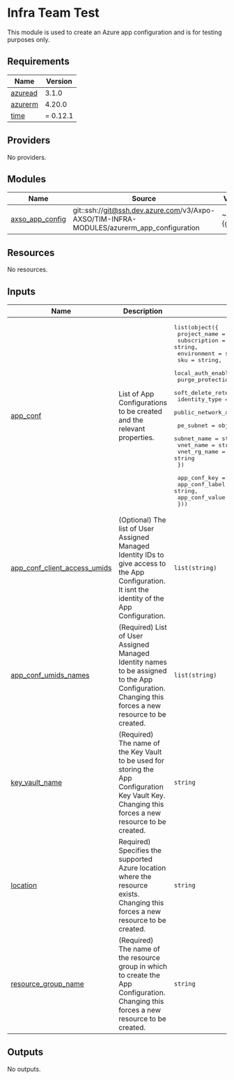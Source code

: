 # Infra Team Test

This module is used to create an Azure app configuration and is for testing purposes only.

<!-- BEGIN_TF_DOCS -->
## Requirements

| Name | Version |
|------|---------|
| <a name="requirement_azuread"></a> [azuread](#requirement\_azuread) | 3.1.0 |
| <a name="requirement_azurerm"></a> [azurerm](#requirement\_azurerm) | 4.20.0 |
| <a name="requirement_time"></a> [time](#requirement\_time) | = 0.12.1 |

## Providers

No providers.

## Modules

| Name | Source | Version |
|------|--------|---------|
| <a name="module_axso_app_config"></a> [axso\_app\_config](#module\_axso\_app\_config) | git::ssh://git@ssh.dev.azure.com/v3/Axpo-AXSO/TIM-INFRA-MODULES/azurerm_app_configuration | ~{gitRef}~ |

## Resources

No resources.

## Inputs

| Name | Description | Type | Default | Required |
|------|-------------|------|---------|:--------:|
| <a name="input_app_conf"></a> [app\_conf](#input\_app\_conf) | List of App Configurations to be created and the relevant properties. | <pre>list(object({<br/>    project_name               = string,<br/>    subscription               = string,<br/>    environment                = string,<br/>    sku                        = string,<br/>    local_auth_enabled         = bool,<br/>    purge_protection_enabled   = bool,<br/>    soft_delete_retention_days = number,<br/>    identity_type              = string,<br/>    public_network_access      = string,<br/><br/>    pe_subnet = object({<br/>      subnet_name  = string<br/>      vnet_name    = string<br/>      vnet_rg_name = string<br/>    })<br/><br/>    app_conf_key   = string,<br/>    app_conf_label = string,<br/>    app_conf_value = any<br/>  }))</pre> | `[]` | no |
| <a name="input_app_conf_client_access_umids"></a> [app\_conf\_client\_access\_umids](#input\_app\_conf\_client\_access\_umids) | (Optional) The list of User Assigned Managed Identity IDs to give access to the App Configuration. It isnt the identity of the App Configuration. | `list(string)` | `[]` | no |
| <a name="input_app_conf_umids_names"></a> [app\_conf\_umids\_names](#input\_app\_conf\_umids\_names) | (Required) List of User Assigned Managed Identity names to be assigned to the App Configuration. Changing this forces a new resource to be created. | `list(string)` | n/a | yes |
| <a name="input_key_vault_name"></a> [key\_vault\_name](#input\_key\_vault\_name) | (Required) The name of the Key Vault to be used for storing the App Configuration Key Vault Key. Changing this forces a new resource to be created. | `string` | n/a | yes |
| <a name="input_location"></a> [location](#input\_location) | Required) Specifies the supported Azure location where the resource exists. Changing this forces a new resource to be created. | `string` | `"westeurope"` | no |
| <a name="input_resource_group_name"></a> [resource\_group\_name](#input\_resource\_group\_name) | (Required) The name of the resource group in which to create the App Configuration. Changing this forces a new resource to be created. | `string` | n/a | yes |

## Outputs

No outputs.
<!-- END_TF_DOCS -->